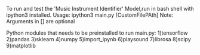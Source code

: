 To run and test the 'Music Instrument Identifier' Model,run in bash shell with ipython3 installed.
Usage:
ipython3 main.py [CustomFilePAth]
Note: Arguments in [] are optional

Python modules that needs to be preinstalled to run main.py:
1)tensorflow
2)pandas
3)sklearn
4)numpy
5)import_ipynb
6)playsound
7)librosa
8)scipy
9)matplotlib
